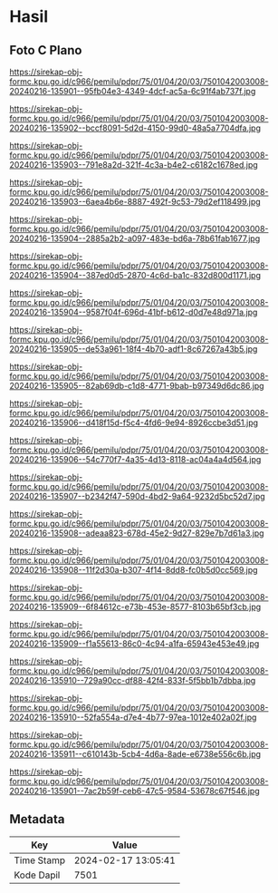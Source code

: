 # Hasil

## Foto C Plano

https://sirekap-obj-formc.kpu.go.id/c966/pemilu/pdpr/75/01/04/20/03/7501042003008-20240216-135901--95fb04e3-4349-4dcf-ac5a-6c91f4ab737f.jpg

https://sirekap-obj-formc.kpu.go.id/c966/pemilu/pdpr/75/01/04/20/03/7501042003008-20240216-135902--bccf8091-5d2d-4150-99d0-48a5a7704dfa.jpg

https://sirekap-obj-formc.kpu.go.id/c966/pemilu/pdpr/75/01/04/20/03/7501042003008-20240216-135903--791e8a2d-321f-4c3a-b4e2-c6182c1678ed.jpg

https://sirekap-obj-formc.kpu.go.id/c966/pemilu/pdpr/75/01/04/20/03/7501042003008-20240216-135903--6aea4b6e-8887-492f-9c53-79d2ef118499.jpg

https://sirekap-obj-formc.kpu.go.id/c966/pemilu/pdpr/75/01/04/20/03/7501042003008-20240216-135904--2885a2b2-a097-483e-bd6a-78b61fab1677.jpg

https://sirekap-obj-formc.kpu.go.id/c966/pemilu/pdpr/75/01/04/20/03/7501042003008-20240216-135904--387ed0d5-2870-4c6d-ba1c-832d800d1171.jpg

https://sirekap-obj-formc.kpu.go.id/c966/pemilu/pdpr/75/01/04/20/03/7501042003008-20240216-135904--9587f04f-696d-41bf-b612-d0d7e48d971a.jpg

https://sirekap-obj-formc.kpu.go.id/c966/pemilu/pdpr/75/01/04/20/03/7501042003008-20240216-135905--de53a961-18f4-4b70-adf1-8c67267a43b5.jpg

https://sirekap-obj-formc.kpu.go.id/c966/pemilu/pdpr/75/01/04/20/03/7501042003008-20240216-135905--82ab69db-c1d8-4771-9bab-b97349d6dc86.jpg

https://sirekap-obj-formc.kpu.go.id/c966/pemilu/pdpr/75/01/04/20/03/7501042003008-20240216-135906--d418f15d-f5c4-4fd6-9e94-8926ccbe3d51.jpg

https://sirekap-obj-formc.kpu.go.id/c966/pemilu/pdpr/75/01/04/20/03/7501042003008-20240216-135906--54c770f7-4a35-4d13-8118-ac04a4a4d564.jpg

https://sirekap-obj-formc.kpu.go.id/c966/pemilu/pdpr/75/01/04/20/03/7501042003008-20240216-135907--b2342f47-590d-4bd2-9a64-9232d5bc52d7.jpg

https://sirekap-obj-formc.kpu.go.id/c966/pemilu/pdpr/75/01/04/20/03/7501042003008-20240216-135908--adeaa823-678d-45e2-9d27-829e7b7d61a3.jpg

https://sirekap-obj-formc.kpu.go.id/c966/pemilu/pdpr/75/01/04/20/03/7501042003008-20240216-135908--11f2d30a-b307-4f14-8dd8-fc0b5d0cc569.jpg

https://sirekap-obj-formc.kpu.go.id/c966/pemilu/pdpr/75/01/04/20/03/7501042003008-20240216-135909--6f84612c-e73b-453e-8577-8103b65bf3cb.jpg

https://sirekap-obj-formc.kpu.go.id/c966/pemilu/pdpr/75/01/04/20/03/7501042003008-20240216-135909--f1a55613-86c0-4c94-a1fa-65943e453e49.jpg

https://sirekap-obj-formc.kpu.go.id/c966/pemilu/pdpr/75/01/04/20/03/7501042003008-20240216-135910--729a90cc-df88-42f4-833f-5f5bb1b7dbba.jpg

https://sirekap-obj-formc.kpu.go.id/c966/pemilu/pdpr/75/01/04/20/03/7501042003008-20240216-135910--52fa554a-d7e4-4b77-97ea-1012e402a02f.jpg

https://sirekap-obj-formc.kpu.go.id/c966/pemilu/pdpr/75/01/04/20/03/7501042003008-20240216-135911--c610143b-5cb4-4d6a-8ade-e6738e556c6b.jpg

https://sirekap-obj-formc.kpu.go.id/c966/pemilu/pdpr/75/01/04/20/03/7501042003008-20240216-135901--7ac2b59f-ceb6-47c5-9584-53678c67f546.jpg


## Metadata

| Key        | Value               |
| ---------- | ------------------- |
| Time Stamp | 2024-02-17 13:05:41 |
| Kode Dapil | 7501                |



